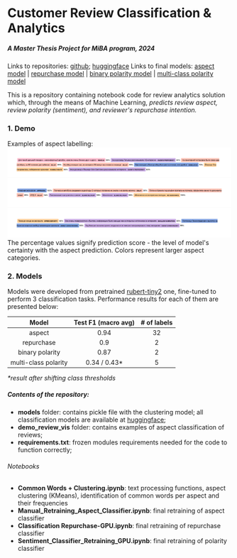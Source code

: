 
# Customer Review Classification & Analytics
##### A Master Thesis Project for MiBA program, 2024

Links to repositories: [github]; [huggingface]
Links to final models: 
[aspect model]  |  [repurchase model]  |  [binary polarity model]  |  [multi-class polarity model]

This is a repository containing notebook code for review analytics solution which, through the means of Machine Learning, _predicts review aspect, review polarity (sentiment), and reviewer's repurchase intention._ 


### 1. Demo
Examples of aspect labelling:
![review rated with 3 stars](/demo_review_vis_solid/vis_AXUL79019117227993_rate3_plot.png)
![review rated with 1 star](/demo_review_vis_solid/vis_ADHK02763847289959_rate1_plot.png) 
![review rated with 3 stars](/demo_review_vis_solid/vis_EIPI94329159470821_rate3_plot.png)
The percentage values signify prediction score - the level of model's certainty with the aspect prediction. Colors represent larger aspect categories.

### 2. Models
Models were developed from pretrained [rubert-tiny2] one, fine-tuned to perform 3 classification tasks. Performance results for each of them are presented below:

| Model | Test F1 (macro avg) | # of labels | 
| :-----------: | :-----------: | :-----------: | 
| aspect  | 0.94  | 32  |
| repurchase       | 0.9        | 2       |
| binary polarity       | 0.87        | 2       | 
| multi-class polarity       | 0.34 / 0.43*        | 5       |

_*result after shifting class thresholds_



##### Contents of the repository:
- **models** folder: contains pickle file with the clustering model; all classification models are available at [huggingface];
- **demo_review_vis** folder: contains examples of aspect classification of reviews;
- **requirements.txt**: frozen modules requirements needed for the code to function correctly;
###### Notebooks
- **Common Words + Clustering.ipynb**: text processing functions, aspect clustering (KMeans), identification of common words per aspect and their frequencies
- **Manual_Retraining_Aspect_Classifier.ipynb**: final retraining of aspect classifier
- **Classification Repurchase-GPU.ipynb**: final retraining of repurchase classifier
- **Sentiment_Classifier_Retraining_GPU.ipynb**: final retraining of polarity classifier



[//]: # (These are reference links used in the body of this note and get stripped out when the markdown processor does its job. There is no need to format nicely because it shouldn't be seen. Thanks SO - http://stackoverflow.com/questions/4823468/store-comments-in-markdown-syntax)



   [github]: <https://github.com/lisapavlova/customer_feedback_processing>
   [huggingface]: <https://huggingface.co/laskovey>
   [aspect model]: <https://huggingface.co/laskovey/review_train5>
[repurchase model]: <https://huggingface.co/laskovey/repurchase_train6>
[binary polarity model]: <https://huggingface.co/laskovey/polarity_train2>
   [multi-class polarity model]: <https://huggingface.co/laskovey/polarity_train5>
   [rubert-tiny2]: <https://huggingface.co/cointegrated/rubert-tiny2>
   
